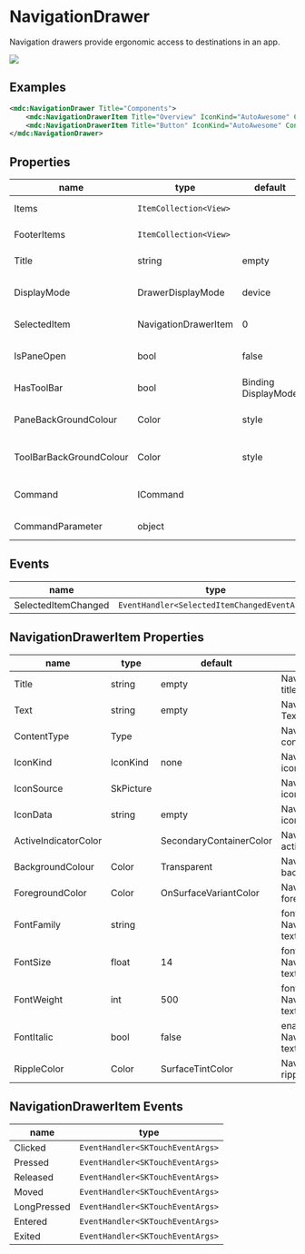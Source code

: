 # NavigationDrawer

Navigation drawers provide ergonomic access to destinations in an app.

![](/assets/navigation-drawers.png)


## Examples

```xml
<mdc:NavigationDrawer Title="Components">
    <mdc:NavigationDrawerItem Title="Overview" IconKind="AutoAwesome" ContentType="{x:Type panels:OverviewPanel}" />
	<mdc:NavigationDrawerItem Title="Button" IconKind="AutoAwesome" ContentType="{x:Type panels:ButtonPanel}" />
</mdc:NavigationDrawer>
```



## Properties

| name                    | type                   | default              | describes                                                  |
| ----------------------- | ---------------------- | -------------------- | ---------------------------------------------------------- |
| Items                   | `ItemCollection<View>` |                      | NavigationDrawer's items.                                  |
| FooterItems             | `ItemCollection<View>` |                      | NavigationDrawer's footer items.                           |
| Title                   | string                 | empty                | NavigationDrawer's title.                                  |
| DisplayMode             | DrawerDisplayMode      | device               | NavigationDrawer's DisplayMode, split or popup.            |
| SelectedItem            | NavigationDrawerItem   | 0                    | NavigationDrawer's selected item.                          |
| IsPaneOpen              | bool                   | false                | open NavigationDrawer's pane.                              |
| HasToolBar              | bool                   | Binding  DisplayMode | enable toolBar of the NavigationDrawer.                    |
| PaneBackGroundColour    | Color                  | style                | NavigationDrawer's pane background color.                  |
| ToolBarBackGroundColour | Color                  | style                | NavigationDrawer's toolBarbackground color.                |
| Command                 | ICommand               |                      | executed when the NavigationDrawer is SelectedItemChanged. |
| CommandParameter        | object                 |                      | Command's parameter.                                       |



## Events

| name                | type                                         |
| ------------------- | -------------------------------------------- |
| SelectedItemChanged | `EventHandler<SelectedItemChangedEventArgs>` |



## NavigationDrawerItem Properties

| name                 | type      | default                 | describes                                              |
| -------------------- | --------- | ----------------------- | ------------------------------------------------------ |
| Title                | string    | empty                   | NavigationDrawerItem's title.                          |
| Text                 | string    | empty                   | NavigationDrawerItem's Text.                           |
| ContentType          | Type      |                         | NavigationDrawerItem's contain content type.           |
| IconKind             | IconKind  | none                    | NavigationDrawerItem's icon from iconkind.             |
| IconSource           | SkPicture |                         | NavigationDrawerItem's icon from file.                 |
| IconData             | string    | empty                   | NavigationDrawerItem's icon from path data.            |
| ActiveIndicatorColor |           | SecondaryContainerColor | NavigationDrawerItem's activeIndicator color.          |
| BackgroundColour     | Color     | Transparent             | NavigationDrawerItem's background color.               |
| ForegroundColor      | Color     | OnSurfaceVariantColor   | NavigationDrawerItem's foreground color.               |
| FontFamily           | string    |                         | font family of the NavigationDrawerItem's text.        |
| FontSize             | float     | 14                      | font size of the NavigationDrawerItem's text.          |
| FontWeight           | int       | 500                     | font weight of the NavigationDrawerItem's text.        |
| FontItalic           | bool      | false                   | enable font italic of the NavigationDrawerItem's text. |
| RippleColor          | Color     | SurfaceTintColor        | NavigationDrawerItem's ripple color.                   |



## NavigationDrawerItem Events

| name        | type                             |
| ----------- | -------------------------------- |
| Clicked     | `EventHandler<SKTouchEventArgs>` |
| Pressed     | `EventHandler<SKTouchEventArgs>` |
| Released    | `EventHandler<SKTouchEventArgs>` |
| Moved       | `EventHandler<SKTouchEventArgs>` |
| LongPressed | `EventHandler<SKTouchEventArgs>` |
| Entered     | `EventHandler<SKTouchEventArgs>` |
| Exited      | `EventHandler<SKTouchEventArgs>` |